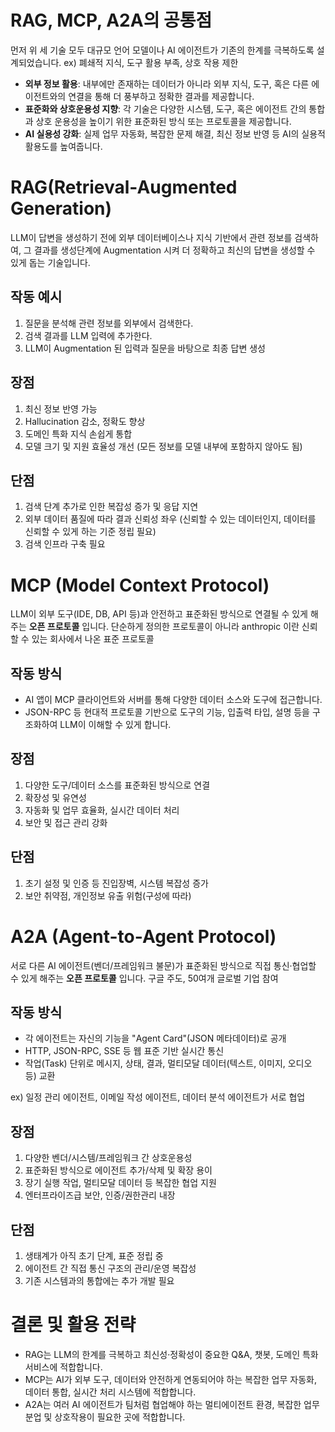 # RAG, MCP, A2A의 공통점
먼저 위 세 기술 모두 대규모 언어 모델이나 AI 에이전트가 기존의 한계를 극복하도록 설계되었습니다.
	ex) 폐쇄적 지식, 도구 활용 부족, 상호 작용 제한

- **외부 정보 활용**: 내부에만 존재하는 데이터가 아니라 외부 지식, 도구, 혹은 다른 에이전트와의 연결을 통해 더 풍부하고 정확한 결과를 제공합니다.
- **표준화와 상호운용성 지향**: 각 기술은 다양한 시스템, 도구, 혹은 에이전트 간의 통합과 상호 운용성을 높이기 위한 표준화된 방식 또는 프로토콜을 제공합니다.
- **AI 실용성 강화**: 실제 업무 자동화, 복잡한 문제 해결, 최신 정보 반영 등 AI의 실용적 활용도를 높여줍니다.

# RAG(Retrieval-Augmented Generation)

LLM이 답변을 생성하기 전에 외부 데이터베이스나 지식 기반에서 관련 정보를 검색하여, 그 결과를 생성단계에 Augmentation 시켜 더 정확하고 최신의 답변을 생성할 수 있게 돕는 기술입니다.

## 작동 예시
1. 질문을 분석해 관련 정보를 외부에서 검색한다.
2. 검색 결과를 LLM 입력에 추가한다.
3. LLM이 Augmentation 된 입력과 질문을 바탕으로 최종 답변 생성

## 장점
1. 최신 정보 반영 가능
2. Hallucination 감소, 정확도 향상
3. 도메인 특화 지식 손쉽게 통합
4. 모델 크기 및 지원 효율성 개선 (모든 정보를 모델 내부에 포함하지 않아도 됨)

## 단점
1. 검색 단계 추가로 인한 복잡성 증가 및 응답 지연
2. 외부 데이터 품질에 따라 결과 신뢰성 좌우 (신뢰할 수 있는 데이터인지, 데이터를 신뢰할 수 있게 하는 기준 정립 필요)
3. 검색 인프라 구축 필요

# MCP (Model Context Protocol)

LLM이 외부 도구(IDE, DB, API 등)과 안전하고 표준화된 방식으로 연결될 수 있게 해주는 **오픈 프로토콜** 입니다.
단순하게 정의한 프로토콜이 아니라 anthropic 이란 신뢰할 수 있는 회사에서 나온 표준 프로토콜

## 작동 방식
- AI 앱이 MCP 클라이언트와 서버를 통해 다양한 데이터 소스와 도구에 접근합니다.
- JSON-RPC 등 현대적 프로토콜 기반으로 도구의 기능, 입출력 타입, 설명 등을 구조화하여 LLM이 이해할 수 있게 합니다.

## 장점
1. 다양한 도구/데이터 소스를 표준화된 방식으로 연결
2. 확장성 및 유연성
3. 자동화 및 업무 효율화, 실시간 데이터 처리
4. 보안 및 접근 관리 강화

## 단점
1. 초기 설정 및 인증 등 진입장벽, 시스템 복잡성 증가
2. 보안 취약점, 개인정보 유출 위험(구성에 따라)

# A2A (Agent-to-Agent Protocol)

서로 다른 AI 에이전트(벤더/프레임워크 불문)가 표준화된 방식으로 직접 통신·협업할 수 있게 해주는 **오픈 프로토콜** 입니다.
구글 주도, 50여개 글로벌 기업 참여

## 작동 방식
-  각 에이전트는 자신의 기능을 "Agent Card"(JSON 메타데이터)로 공개
-  HTTP, JSON-RPC, SSE 등 웹 표준 기반 실시간 통신
- 작업(Task) 단위로 메시지, 상태, 결과, 멀티모달 데이터(텍스트, 이미지, 오디오 등) 교환

ex) 일정 관리 에이전트, 이메일 작성 에이전트, 데이터 분석 에이전트가 서로 협업

## 장점

1. 다양한 벤더/시스템/프레임워크 간 상호운용성
2. 표준화된 방식으로 에이전트 추가/삭제 및 확장 용이
3. 장기 실행 작업, 멀티모달 데이터 등 복잡한 협업 지원
4. 엔터프라이즈급 보안, 인증/권한관리 내장

## 단점

1. 생태계가 아직 초기 단계, 표준 정립 중
2. 에이전트 간 직접 통신 구조의 관리/운영 복잡성
3. 기존 시스템과의 통합에는 추가 개발 필요

# 결론 및 활용 전략
- RAG는 LLM의 한계를 극복하고 최신성·정확성이 중요한 Q&A, 챗봇, 도메인 특화 서비스에 적합합니다.
- MCP는 AI가 외부 도구, 데이터와 안전하게 연동되어야 하는 복잡한 업무 자동화, 데이터 통합, 실시간 처리 시스템에 적합합니다.
- A2A는 여러 AI 에이전트가 팀처럼 협업해야 하는 멀티에이전트 환경, 복잡한 업무 분업 및 상호작용이 필요한 곳에 적합합니다.
